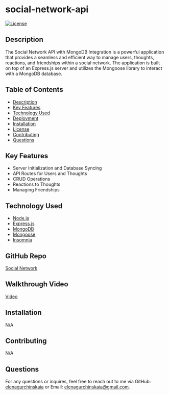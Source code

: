 # social-network-api

[![License](https://img.shields.io/badge/License-MIT-yellow.svg)](https://opensource.org/licenses/MIT)

## Description

The Social Network API with MongoDB Integration is a powerful application that provides a seamless and efficient way to manage users, thoughts, reactions, and friendships within a social network. The application is built on top of an Express.js server and utilizes the Mongoose library to interact with a MongoDB database.

## Table of Contents

- [Description](#description)
- [Key Features](#key-features)
- [Technology Used](#technology-used)
- [Deployment](#deployment)
- [Installation](#installation)
- [License](#e-commerce-back-end)
- [Contributing](#contributing)
- [Questions](#questions)

## Key Features

- Server Initialization and Database Syncing
- API Routes for Users and Thoughts
- CRUD Operations
- Reactions to Thoughts
- Managing Friendships

## Technology Used

- [Node.js](https://nodejs.org/)
- [Express.js](https://expressjs.com/)
- [MongoDB](https://www.mongodb.com/)
- [Mongoose](https://mongoosejs.com/)
- [Insomnia](https://insomnia.rest/)

## GitHub Repo

[Social Network](https://github.com/elenagurchinskaia/social-network-api)

## Walkthrough Video

[Video](https://drive.google.com/file/d/1Ht_rxGX3r-PFjGHRz3ZKdPuR_EFAlS8f/view)

## Installation

N/A

## Contributing

N/A

## Questions

For any questions or inquires, feel free to reach out to me via GitHub:
[elenagurchinskaia](https://github.com/elenagurchinskaia) or Email: elenagurchinskaia@gmail.com.
